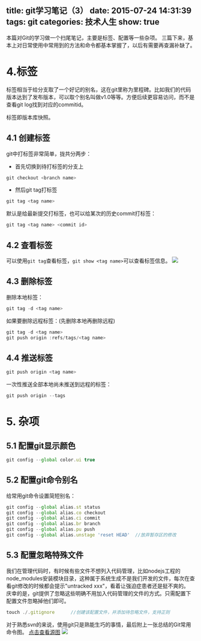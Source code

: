 title: git学习笔记（3）
date: 2015-07-24 14:31:39
tags: git
categories:  技术人生
show: true
---
本篇对Git的学习做一个扫尾笔记，主要是标签、配置等一些杂项。
三篇下来，基本上对日常使用中常用到的方法和命令都基本掌握了，以后有需要再查漏补缺了。

# 4.标签
标签相当于给分支取了一个好记的别名，这在git里称为里程碑。比如我们的代码版本达到了发布版本，可以取个别名叫做v1.0等等。方便后续更容易访问，而不是查看git log找到对应的commitid。

标签即版本库快照。

<!--more-->

## 4.1 创建标签
git中打标签非常简单，拢共分两步：
- 首先切换到待打标签的分支上
```js
git checkout <branch name>

```
- 然后git tag打标签
```js
git tag <tag name>
```

默认是给最新提交打标签，也可以给某次的历史commit打标签：
```js
git tag <tag name> <commit id>

```
## 4.2 查看标签
可以使用`git tag`查看标签，`git show <tag name>`可以查看标签信息。
![](http://ww3.sinaimg.cn/large/62d95157gw1eudveokukyj20lt09kn0b.jpg)

## 4.3 删除标签
删除本地标签：
```js
git tag -d <tag name>
```
如果要删除远程标签：(先删除本地再删除远程)
```js
git tag -d <tag name>
git push origin :refs/tags/<tag name>
```

## 4.4 推送标签
```js
git push origin <tag name>
```
一次性推送全部本地尚未推送到远程的标签：
```js
git push origin --tags
```

# 5. 杂项
## 5.1 配置git显示颜色
```js
git config --global color.ui true
```

## 5.2 配置git命令别名
给常用git命令设置简短别名：
```js
git config --global alias.st status
git config --global alias.co checkout
git config --global alias.ci commit
git config --global alias.br branch
git config --global alias.pu push
git config --global alias.unstage 'reset HEAD'  //放弃暂存区的修改
```
## 5.3 配置忽略特殊文件
我们在管理代码时，有时候有些文件不想列入代码管理，比如nodejs工程的node_modules安装模块目录，这种属于系统生成不是我们开发的文件，每次在查看git修改的时候都会提示"untracked xxx"，看着让强迫症患者还是挺不爽的。
庆幸的是，git提供了忽略这些明确不用加入代码管理的文件的方式。只需配置下配置文件忽略掉他们即可。
```js
touch ./.gitignore      //创建该配置文件，并添加待忽略文件，支持正则
```

对于熟悉svn的来说，使用git只是熟能生巧的事情，最后附上一张总结的Git常用命令图。
[点击查看源图](http://byte.kde.org/~zrusin/git/git-cheat-sheet-large.png)
![](http://byte.kde.org/~zrusin/git/git-cheat-sheet-large.png)
